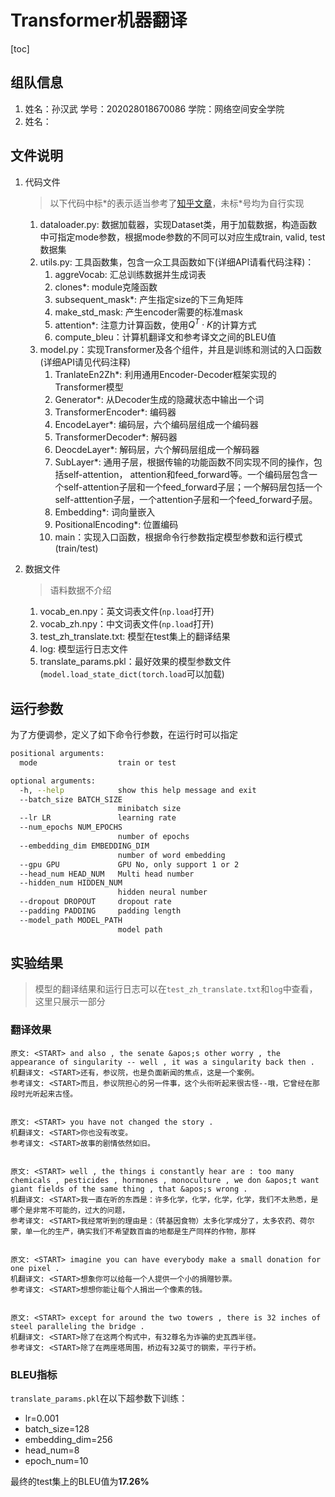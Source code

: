 # Transformer机器翻译

[toc]

## 组队信息

1.  姓名：孙汉武	学号：202028018670086	学院：网络空间安全学院
2. 姓名：

## 文件说明

1. 代码文件

   > 以下代码中标\*的表示适当参考了[知乎文章](https://zhuanlan.zhihu.com/p/118601295)，未标\*号均为自行实现

   1. dataloader.py: 数据加载器，实现Dataset类，用于加载数据，构造函数中可指定mode参数，根据mode参数的不同可以对应生成train, valid, test数据集
   2. utils.py: 工具函数集，包含一众工具函数如下(详细API请看代码注释)：
      1. aggreVocab:  汇总训练数据并生成词表
      2. clones*:  module克隆函数
      3. subsequent_mask*: 产生指定size的下三角矩阵
      4. make_std_mask: 产生encoder需要的标准mask
      5. attention*:  注意力计算函数，使用$Q^T\cdot K$的计算方式
      6. compute_bleu：计算机翻译文和参考译文之间的BLEU值
   3. model.py：实现Transformer及各个组件，并且是训练和测试的入口函数(详细API请见代码注释)
      1. TranlateEn2Zh*:  利用通用Encoder-Decoder框架实现的Transformer模型
      2. Generator*: 从Decoder生成的隐藏状态中输出一个词
      3. TransformerEncoder*: 编码器
      4. EncodeLayer*: 编码层，六个编码层组成一个编码器
      5. TransformerDecoder*:  解码器
      6. DeocdeLayer*:  解码层，六个解码层组成一个解码器
      7. SubLayer*: 通用子层，根据传输的功能函数不同实现不同的操作，包括self-attention， attention和feed_forward等。一个编码层包含一个self-attention子层和一个feed_forward子层；一个解码层包括一个self-atttention子层，一个attention子层和一个feed_forward子层。
      8. Embedding*: 词向量嵌入
      9. PositionalEncoding*:  位置编码
      10. main：实现入口函数，根据命令行参数指定模型参数和运行模式(train/test)

2. 数据文件

   > 语料数据不介绍

   1. vocab_en.npy：英文词表文件(`np.load`打开)
   2. vocab_zh.npy：中文词表文件(`np.load`打开)
   3. test_zh_translate.txt:  模型在test集上的翻译结果
   4. log: 模型运行日志文件
   5. translate_params.pkl：最好效果的模型参数文件(`model.load_state_dict(torch.load`可以加载)

## 运行参数

为了方便调参，定义了如下命令行参数，在运行时可以指定

```bash
positional arguments:
  mode                  train or test

optional arguments:
  -h, --help            show this help message and exit
  --batch_size BATCH_SIZE
                        minibatch size
  --lr LR               learning rate
  --num_epochs NUM_EPOCHS
                        number of epochs
  --embedding_dim EMBEDDING_DIM
                        number of word embedding
  --gpu GPU             GPU No, only support 1 or 2
  --head_num HEAD_NUM   Multi head number
  --hidden_num HIDDEN_NUM
                        hidden neural number
  --dropout DROPOUT     dropout rate
  --padding PADDING     padding length
  --model_path MODEL_PATH
                        model path
```

## 实验结果

> 模型的翻译结果和运行日志可以在`test_zh_translate.txt`和`log`中查看，这里只展示一部分

### 翻译效果

```
原文: <START> and also , the senate &apos;s other worry , the appearance of singularity -- well , it was a singularity back then .
机翻译文: <START>还有，参议院，也是负面新闻的焦点，这是一个案例。
参考译文: <START>而且，参议院担心的另一件事，这个头衔听起来很古怪--哦，它曾经在那段时光听起来古怪。


原文: <START> you have not changed the story .
机翻译文: <START>你也没有改变。
参考译文: <START>故事的剧情依然如旧。


原文: <START> well , the things i constantly hear are : too many chemicals , pesticides , hormones , monoculture , we don &apos;t want giant fields of the same thing , that &apos;s wrong .
机翻译文: <START>我一直在听的东西是：许多化学，化学，化学，化学，我们不太熟悉，是哪个是非常不可能的，过大的问题，
参考译文: <START>我经常听到的理由是：（转基因食物）太多化学成分了，太多农药、荷尔蒙，单一化的生产，确实我们不希望数百亩的地都是生产同样的作物，那样


原文: <START> imagine you can have everybody make a small donation for one pixel .
机翻译文: <START>想象你可以给每一个人提供一个小的捐赠钞票。
参考译文: <START>想想你能让每个人捐出一个像素的钱。


原文: <START> except for around the two towers , there is 32 inches of steel paralleling the bridge .
机翻译文: <START>除了在这两个构式中，有32尊名为诈骗的史瓦西半径。
参考译文: <START>除了在两座塔周围，桥边有32英寸的钢索，平行于桥。
```

### BLEU指标

`translate_params.pkl`在以下超参数下训练：

+ lr=0.001
+ batch_size=128
+ embedding_dim=256
+ head_num=8
+ epoch_num=10

最终的test集上的BLEU值为**17.26%**



